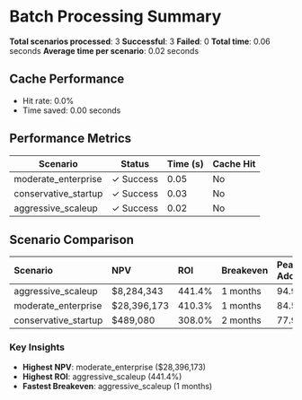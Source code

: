 # Batch Processing Summary

**Total scenarios processed**: 3
**Successful**: 3
**Failed**: 0
**Total time**: 0.06 seconds
**Average time per scenario**: 0.02 seconds

## Cache Performance
- Hit rate: 0.0%
- Time saved: 0.00 seconds

## Performance Metrics
| Scenario | Status | Time (s) | Cache Hit |
|----------|--------|----------|-----------|
| moderate_enterprise | ✓ Success | 0.05 | No |
| conservative_startup | ✓ Success | 0.03 | No |
| aggressive_scaleup | ✓ Success | 0.02 | No |

## Scenario Comparison

| Scenario             | NPV         | ROI    | Breakeven   | Peak Adoption   | Total Cost   | Total Value   |
|:---------------------|:------------|:-------|:------------|:----------------|:-------------|:--------------|
| aggressive_scaleup   | $8,284,343  | 441.4% | 1 months    | 94.9%           | $2,080,623   | $11,263,486   |
| moderate_enterprise  | $28,396,173 | 410.3% | 1 months    | 84.5%           | $8,009,288   | $40,873,738   |
| conservative_startup | $489,080    | 308.0% | 2 months    | 77.9%           | $176,800     | $721,328      |

### Key Insights
- **Highest NPV**: moderate_enterprise ($28,396,173)
- **Highest ROI**: aggressive_scaleup (441.4%)
- **Fastest Breakeven**: aggressive_scaleup (1 months)